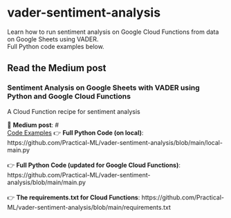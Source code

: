 # vader-sentiment-analysis
Learn how to run sentiment analysis on Google Cloud Functions from data on Google Sheets using VADER.
<br>Full Python code examples below.

<h2>Read the Medium post</h2>

<h3>Sentiment Analysis on Google Sheets with VADER using Python and Google Cloud Functions</h3>
<p>A Cloud Function recipe for sentiment analysis</p>
📰 <strong>Medium post</strong>: #
<br>
<u>Code Examples</u>
👉 <strong>Full Python Code (on local)</strong>: https://github.com/Practical-ML/vader-sentiment-analysis/blob/main/local-main.py
<br>
<br>
👉 <strong>Full Python Code (updated for Google Cloud Functions)</strong>: https://github.com/Practical-ML/vader-sentiment-analysis/blob/main/main.py
<br>
<br>
👉 <strong>The requirements.txt for Cloud Functions</strong>: https://github.com/Practical-ML/vader-sentiment-analysis/blob/main/requirements.txt
<br>
<br>
